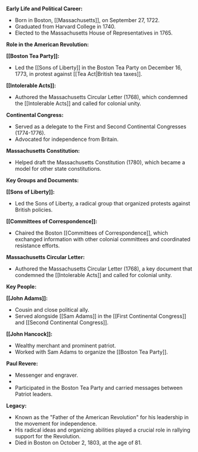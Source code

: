 **Early Life and Political Career:**

* Born in Boston, [[Massachusetts]], on September 27, 1722.
* Graduated from Harvard College in 1740.
* Elected to the Massachusetts House of Representatives in 1765.

**Role in the American Revolution:**

**[[Boston Tea Party]]:**

* Led the [[Sons of Liberty]] in the Boston Tea Party on December 16, 1773, in protest against [[Tea Act|British tea taxes]].

**[[Intolerable Acts]]:**

* Authored the Massachusetts Circular Letter (1768), which condemned the [[Intolerable Acts]] and called for colonial unity.

**Continental Congress:**

* Served as a delegate to the First and Second Continental Congresses (1774-1776).
* Advocated for independence from Britain.

**Massachusetts Constitution:**

* Helped draft the Massachusetts Constitution (1780), which became a model for other state constitutions.

**Key Groups and Documents:**

**[[Sons of Liberty]]:**

* Led the Sons of Liberty, a radical group that organized protests against British policies.

**[[Committees of Correspondence]]:**

* Chaired the Boston [[Committees of Correspondence]], which exchanged information with other colonial committees and coordinated resistance efforts.

**Massachusetts Circular Letter:**

* Authored the Massachusetts Circular Letter (1768), a key document that condemned the [[Intolerable Acts]] and called for colonial unity.

**Key People:**

**[[John Adams]]:**

* Cousin and close political ally.
* Served alongside [[Sam Adams]] in the [[First Continental Congress]] and [[Second Continental Congress]].

**[[John Hancock]]:**

* Wealthy merchant and prominent patriot.
* Worked with Sam Adams to organize the [[Boston Tea Party]].

**Paul Revere:**

* Messenger and engraver.
* 
* Participated in the Boston Tea Party and carried messages between Patriot leaders.

**Legacy:**

* Known as the "Father of the American Revolution" for his leadership in the movement for independence.
* His radical ideas and organizing abilities played a crucial role in rallying support for the Revolution.
* Died in Boston on October 2, 1803, at the age of 81.